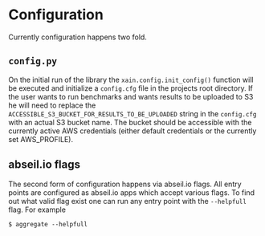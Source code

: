 # Configuration
Currently configuration happens two fold.

## `config.py`
On the initial run of the library the `xain.config.init_config()` function
will be executed and initialize a `config.cfg` file in the projects root directory. 
If the user wants to run benchmarks and wants results to be uploaded to S3 he will need to replace the
`ACCESSIBLE_S3_BUCKET_FOR_RESULTS_TO_BE_UPLOADED` string in the `config.cfg` with an actual S3 bucket name. The bucket
should be accessible with the currently active AWS credentials (either default credentials or the currently set AWS_PROFILE).

## abseil.io flags
The second form of configuration happens via abseil.io flags. All entry points are configured as abseil.io apps which
accept various flags. To find out what valid flag exist one can run any entry point with the `--helpfull` flag.
For example

```shell
$ aggregate --helpfull
```

